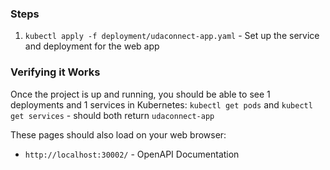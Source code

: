 ### Steps
1. `kubectl apply -f deployment/udaconnect-app.yaml` - Set up the service and deployment for the web app

### Verifying it Works
Once the project is up and running, you should be able to see 1 deployments and 1 services in Kubernetes:
`kubectl get pods` and `kubectl get services` - should both return `udaconnect-app`

These pages should also load on your web browser:
* `http://localhost:30002/` - OpenAPI Documentation
